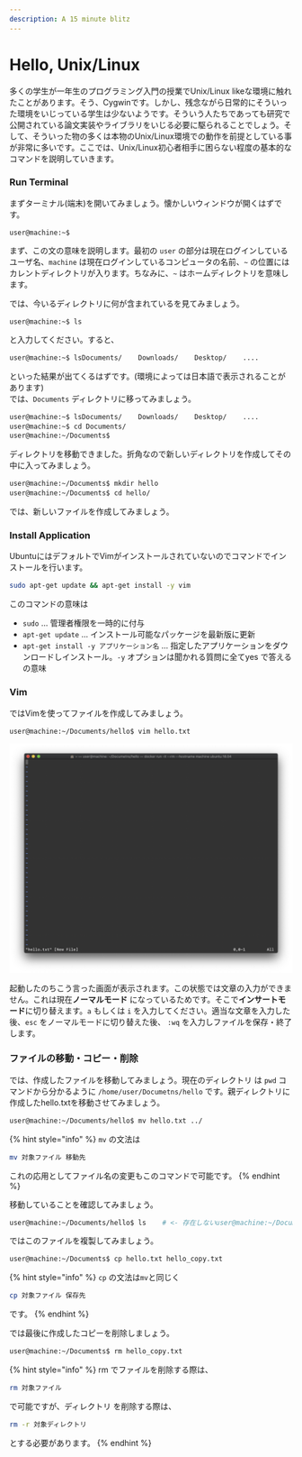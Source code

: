 ```yaml
---
description: A 15 minute blitz
---
```


# Hello, Unix/Linux

多くの学生が一年生のプログラミング入門の授業でUnix/Linux likeな環境に触れたことがあります。そう、Cygwinです。しかし、残念ながら日常的にそういった環境をいじっている学生は少ないようです。そういう人たちであっても研究で公開されている論文実装やライブラリをいじる必要に駆られることでしょう。そして、そういった物の多くは本物のUnix/Linux環境での動作を前提としている事が非常に多いです。ここでは、Unix/Linux初心者相手に困らない程度の基本的なコマンドを説明していきます。

### Run Terminal

まずターミナル\(端末\)を開いてみましょう。懐かしいウィンドウが開くはずです。

```text
user@machine:~$ 
```

まず、この文の意味を説明します。最初の `user` の部分は現在ログインしているユーザ名、`machine` は現在ログインしているコンピュータの名前、`~` の位置にはカレントディレクトリが入ります。ちなみに、`~` はホームディレクトリを意味します。

では、今いるディレクトリに何が含まれているを見てみましょう。

```text
user@machine:~$ ls
```

と入力してください。すると、

```bash
user@machine:~$ lsDocuments/    Downloads/    Desktop/    ....
```

といった結果が出てくるはずです。\(環境によっては日本語で表示されることがあります\)  
では、`Documents` ディレクトリに移ってみましょう。

```bash
user@machine:~$ lsDocuments/    Downloads/    Desktop/    ....
user@machine:~$ cd Documents/
user@machine:~/Documents$ 
```

ディレクトリを移動できました。折角なので新しいディレクトリを作成してその中に入ってみましょう。

```bash
user@machine:~/Documents$ mkdir hello
user@machine:~/Documents$ cd hello/
```

では、新しいファイルを作成してみましょう。

### Install Application

UbuntuにはデフォルトでVimがインストールされていないのでコマンドでインストールを行います。

```bash
sudo apt-get update && apt-get install -y vim
```

このコマンドの意味は

* `sudo` ... 管理者権限を一時的に付与
* `apt-get update` ... インストール可能なパッケージを最新版に更新
* `apt-get install -y アプリケーション名` ... 指定したアプリケーションをダウンロードしインストール。`-y` オプションは聞かれる質問に全てyes で答えるの意味

### Vim

ではVimを使ってファイルを作成してみましょう。

```bash
user@machine:~/Documents/hello$ vim hello.txt
```

![](../../.gitbook/assets/vim.png)

起動したのちこう言った画面が表示されます。この状態では文章の入力ができません。これは現在**ノーマルモード** になっているためです。そこで**インサートモード**に切り替えます。`a` もしくは `i` を入力してください。適当な文章を入力した後、`esc` をノーマルモードに切り替えた後、 `:wq` を入力しファイルを保存・終了します。

### ファイルの移動・コピー・削除

では、作成したファイルを移動してみましょう。現在のディレクトリ は `pwd` コマンドから分かるように `/home/user/Documetns/hello` です。親ディレクトリに作成したhello.txtを移動させてみましょう。

```bash
user@machine:~/Documents/hello$ mv hello.txt ../
```

{% hint style="info" %}
`mv` の文法は

```bash
mv 対象ファイル 移動先
```

これの応用としてファイル名の変更もこのコマンドで可能です。
{% endhint %}

移動していることを確認してみましょう。

```bash
user@machine:~/Documents/hello$ ls    # <- 存在しないuser@machine:~/Documents/hello$ cd ../user@machine:~/Documents$ ls    # <- 存在する
```

ではこのファイルを複製してみましょう。

```bash
user@machine:~/Documents$ cp hello.txt hello_copy.txt
```

{% hint style="info" %}
`cp` の文法は`mv`と同じく

```bash
cp 対象ファイル 保存先
```

です。
{% endhint %}

では最後に作成したコピーを削除しましょう。

```bash
user@machine:~/Documents$ rm hello_copy.txt
```

{% hint style="info" %}
rm でファイルを削除する際は、

```bash
rm 対象ファイル
```

で可能ですが、ディレクトリ を削除する際は、

```bash
rm -r 対象ディレクトリ 
```

とする必要があります。
{% endhint %}









